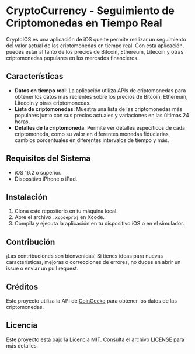 # CryptoCurrency - Seguimiento de Criptomonedas en Tiempo Real

CryptoIOS es una aplicación de iOS que te permite realizar un seguimiento del valor actual de las criptomonedas en tiempo real. Con esta aplicación, puedes estar al tanto de los precios de Bitcoin, Ethereum, Litecoin y otras criptomonedas populares en los mercados financieros.

## Características

- **Datos en tiempo real**: La aplicación utiliza APIs de criptomonedas para obtener los datos más recientes sobre los precios de Bitcoin, Ethereum, Litecoin y otras criptomonedas.
- **Lista de criptomonedas**: Muestra una lista de las criptomonedas más populares junto con sus precios actuales y variaciones en las últimas 24 horas.
- **Detalles de la criptomoneda**: Permite ver detalles específicos de cada criptomoneda, como su valor en diferentes monedas fiduciarias, cambios porcentuales en diferentes intervalos de tiempo y más.

## Requisitos del Sistema

- iOS 16.2 o superior.
- Dispositivo iPhone o iPad.

## Instalación

1. Clona este repositorio en tu máquina local.
2. Abre el archivo `.xcodeproj` en Xcode.
3. Compila y ejecuta la aplicación en tu dispositivo iOS o en el simulador.

## Contribución

¡Las contribuciones son bienvenidas! Si tienes ideas para nuevas características, mejoras o correcciones de errores, no dudes en abrir un issue o enviar un pull request.

## Créditos

Este proyecto utiliza la API de [CoinGecko](https://www.coingecko.com/es) para obtener los datos de las criptomonedas.

## Licencia

Este proyecto está bajo la Licencia MIT. Consulta el archivo LICENSE para más detalles.
